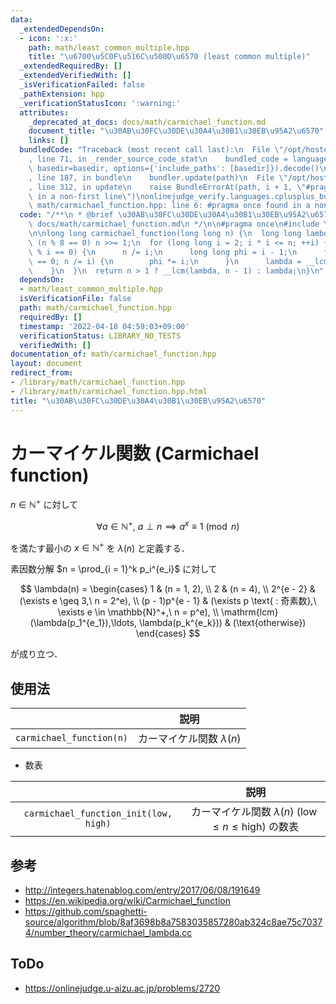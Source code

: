 ```yaml
---
data:
  _extendedDependsOn:
  - icon: ':x:'
    path: math/least_common_multiple.hpp
    title: "\u6700\u5C0F\u516C\u500D\u6570 (least common multiple)"
  _extendedRequiredBy: []
  _extendedVerifiedWith: []
  _isVerificationFailed: false
  _pathExtension: hpp
  _verificationStatusIcon: ':warning:'
  attributes:
    _deprecated_at_docs: docs/math/carmichael_function.md
    document_title: "\u30AB\u30FC\u30DE\u30A4\u30B1\u30EB\u95A2\u6570"
    links: []
  bundledCode: "Traceback (most recent call last):\n  File \"/opt/hostedtoolcache/Python/3.10.5/x64/lib/python3.10/site-packages/onlinejudge_verify/documentation/build.py\"\
    , line 71, in _render_source_code_stat\n    bundled_code = language.bundle(stat.path,\
    \ basedir=basedir, options={'include_paths': [basedir]}).decode()\n  File \"/opt/hostedtoolcache/Python/3.10.5/x64/lib/python3.10/site-packages/onlinejudge_verify/languages/cplusplus.py\"\
    , line 187, in bundle\n    bundler.update(path)\n  File \"/opt/hostedtoolcache/Python/3.10.5/x64/lib/python3.10/site-packages/onlinejudge_verify/languages/cplusplus_bundle.py\"\
    , line 312, in update\n    raise BundleErrorAt(path, i + 1, \"#pragma once found\
    \ in a non-first line\")\nonlinejudge_verify.languages.cplusplus_bundle.BundleErrorAt:\
    \ math/carmichael_function.hpp: line 6: #pragma once found in a non-first line\n"
  code: "/**\n * @brief \u30AB\u30FC\u30DE\u30A4\u30B1\u30EB\u95A2\u6570\n * @docs\
    \ docs/math/carmichael_function.md\n */\n\n#pragma once\n#include \"./least_common_multiple.hpp\"\
    \n\nlong long carmichael_function(long long n) {\n  long long lambda = 1;\n  if\
    \ (n % 8 == 0) n >>= 1;\n  for (long long i = 2; i * i <= n; ++i) {\n    if (n\
    \ % i == 0) {\n      n /= i;\n      long long phi = i - 1;\n      for (; n % i\
    \ == 0; n /= i) {\n        phi *= i;\n      }\n      lambda = __lcm(lambda, phi);\n\
    \    }\n  }\n  return n > 1 ? __lcm(lambda, n - 1) : lambda;\n}\n"
  dependsOn:
  - math/least_common_multiple.hpp
  isVerificationFile: false
  path: math/carmichael_function.hpp
  requiredBy: []
  timestamp: '2022-04-18 04:59:03+09:00'
  verificationStatus: LIBRARY_NO_TESTS
  verifiedWith: []
documentation_of: math/carmichael_function.hpp
layout: document
redirect_from:
- /library/math/carmichael_function.hpp
- /library/math/carmichael_function.hpp.html
title: "\u30AB\u30FC\u30DE\u30A4\u30B1\u30EB\u95A2\u6570"
---
```

# カーマイケル関数 (Carmichael function)

$n \in \mathbb{N}^+$ に対して

$$
  \forall a \in \mathbb{N}^+,\ a \perp n \implies a^x \equiv 1 \pmod{n}
$$

を満たす最小の $x \in \mathbb{N}^+$ を $\lambda(n)$ と定義する．

素因数分解 $n = \prod_{i = 1}^k p_i^{e_i}$ に対して

$$
  \lambda(n) =
  \begin{cases}
    1 & (n = 1, 2), \\
    2 & (n = 4), \\
    2^{e - 2} & (\exists e \geq 3,\ n = 2^e), \\
    (p - 1)p^{e - 1} & (\exists p \text{ : 奇素数},\ \exists e \in \mathbb{N}^+,\ n = p^e), \\
    \mathrm{lcm} (\lambda(p_1^{e_1}),\ldots, \lambda(p_k^{e_k})) & (\text{otherwise})
  \end{cases}
$$

が成り立つ．


## 使用法

||説明|
|:--:|:--:|
|`carmichael_function(n)`|カーマイケル関数 $\lambda(n)$|

- 数表

||説明|
|:--:|:--:|
|`carmichael_function_init(low, high)`|カーマイケル関数 $\lambda(n)$ ($\mathrm{low} \leq n \leq \mathrm{high}$) の数表|


## 参考

- http://integers.hatenablog.com/entry/2017/06/08/191649
- https://en.wikipedia.org/wiki/Carmichael_function
- https://github.com/spaghetti-source/algorithm/blob/8af3698b8a7583035857280ab324c8ae75c70374/number_theory/carmichael_lambda.cc


## ToDo

- https://onlinejudge.u-aizu.ac.jp/problems/2720

